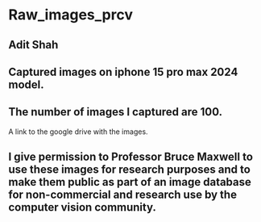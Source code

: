 # Raw_images_prcv

## Adit Shah
## Captured images on iphone 15 pro max 2024 model.
## The number of images I captured are 100.
A link to the google drive with the images.
## I give permission to Professor Bruce Maxwell to use these images for research purposes and to make them public as part of an image database for non-commercial and research use by the computer vision community.
